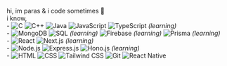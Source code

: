 hi, im paras & i code sometimes 👋\
i know,\
\- ![C](https://img.shields.io/badge/C-000000?style=flat-square&logo=c&logoColor=white) ![C++](https://img.shields.io/badge/C%2B%2B-000000?style=flat-square&logo=c%2B%2B&logoColor=white) ![Java](https://img.shields.io/badge/Java-000000?style=flat-square&logo=openjdk&logoColor=white) ![JavaScript](https://img.shields.io/badge/JavaScript-000000?style=flat-square&logo=javascript&logoColor=white) ![TypeScript](https://img.shields.io/badge/TypeScript-000000?style=flat-square&logo=typescript&logoColor=white) *(learning)*\
\- ![MongoDB](https://img.shields.io/badge/MongoDB-000000?style=flat-square&logo=mongodb&logoColor=white) ![SQL](https://img.shields.io/badge/SQL-000000?style=flat-square&logo=sqlite&logoColor=white) *(learning)* ![Firebase](https://img.shields.io/badge/Firebase-000000?style=flat-square&logo=firebase&logoColor=white) *(learning)* ![Prisma](https://img.shields.io/badge/Prisma-000000?style=flat-square&logo=prisma&logoColor=white) *(learning)*\
\- ![React](https://img.shields.io/badge/React-000000?style=flat-square&logo=react&logoColor=white) ![Next.js](https://img.shields.io/badge/Next.js-000000?style=flat-square&logo=nextdotjs&logoColor=white) *(learning)*\
\- ![Node.js](https://img.shields.io/badge/Node.js-000000?style=flat-square&logo=nodedotjs&logoColor=white) ![Express.js](https://img.shields.io/badge/Express.js-000000?style=flat-square&logo=express&logoColor=white) ![Hono.js](https://img.shields.io/badge/Hono.js-000000?style=flat-square&logoColor=white) *(learning)*\
\- ![HTML](https://img.shields.io/badge/HTML5-000000?style=flat-square&logo=html5&logoColor=white) ![CSS](https://img.shields.io/badge/CSS3-000000?style=flat-square&logo=css3&logoColor=white) ![Tailwind CSS](https://img.shields.io/badge/Tailwind_CSS-000000?style=flat-square&logo=tailwind-css&logoColor=white) ![Git](https://img.shields.io/badge/Git-000000?style=flat-square&logo=git&logoColor=white) ![React Native](https://img.shields.io/badge/React_Native-000000?style=flat-square&logo=react&logoColor=white)
